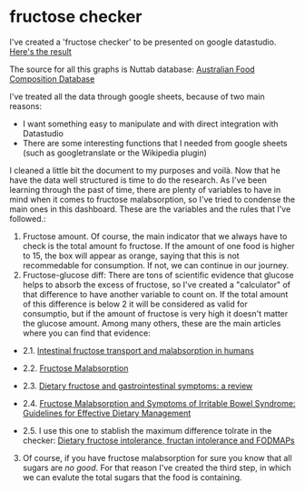 # fructose checker
I've created a 'fructose checker' to be presented on google datastudio. [Here's the result](https://datastudio.google.com/s/r98IWdhnfHU)

The source for all this graphs is Nuttab database: [Australian Food Composition Database](https://www.foodstandards.gov.au/science/monitoringnutrients/afcd/Pages/downloadableexcelfiles.aspx)

I've treated all the data through google sheets, because of two main reasons:
* I want something easy to manipulate and with direct integration with Datastudio
* There are some interesting functions that I needed from google sheets (such as googletranslate or the Wikipedia plugin)

I cleaned a little bit the document to my purposes and voilà. Now that he have the data well structured is time to do the research. As I've been learning through the past of time, there are plenty of variables to have in mind when it comes to fructose malabsorption, so I've tried to condense the main ones in this dashboard. These are the variables and the rules that I've followed.:
1. Fructose amount. Of course, the main indicator that we always have to check is the total amount fo fructose. If the amount of one food is higher to 15, the box will appear as orange, saying that this is not recommedable for consumption. If not, we can continue in our journey.
2. Fructose-glucose diff: There are tons of scientific evidence that glucose helps to absorb the excess of fructose, so I've created a "calculator" of that difference to have another variable to count on. If the total amount of this difference is below 2 it will be considered as valid for consumptio, but if the amount of fructose is very high it doesn't matter the glucose amount. Among many others, these are the main articles where you can find that evidence:

  * 2.1. [Intestinal fructose transport and malabsorption in humans](https://journals.physiology.org/doi/full/10.1152/ajpgi.00457.2010)
  
  * 2.2. [Fructose Malabsorption](https://en.wikipedia.org/wiki/Fructose_malabsorption)
  
  * 2.3. [Dietary fructose and gastrointestinal symptoms: a review](https://pubmed.ncbi.nlm.nih.gov/15447771/)
  
  * 2.4. [Fructose Malabsorption and Symptoms of Irritable Bowel Syndrome: Guidelines for Effective Dietary Management](http://sacfs.asn.au/download/SueShepherd_sarticle.pdf)
  
  * 2.5. I use this one to stablish the maximum difference tolrate in the checker: [Dietary fructose intolerance, fructan intolerance and FODMAPs](https://pubmed.ncbi.nlm.nih.gov/24357350/)

3. Of course, if you have fructose malabsorption for sure you know that all sugars are *no good*. For that reason I've created the third step, in which we can evalute the total sugars that the food is containing.
